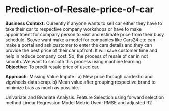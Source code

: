 # Prediction-of-Resale-price-of-car
<b>Business Context:</b>
Currently if anyone wants to sell car either they have to take their car to respective company workshops or have to make appointment for company person to visit and estimate price from their busy schedule. So,we want make a model for companies like Cars24 etc can make a portal and ask customer to enter the cars details and they can provide the best price of their car upfront. It will save customer time and help in reduce company cost.
So, the process of resale of car in not smooth. We want to smooth this process using machine learning.<br>
<b>Objective</b>: To predit resale price of used car.

<b>Approach</b>:
Missing Value Impute : a) New price through cardekho and zigwheels data scrap.
b) Mean value after grouping respective brand to minimize bias as much as possible.

Univariate and Bivariate Analysis.
Feature Selection using forward selection method
Linear Regression Model
Metric Used: RMSE and adjusted R2

